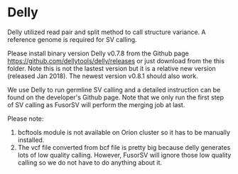# Delly

Delly utilized read pair and split method to call structure variance. A reference genome is required for SV calling.

Please install binary version Delly v0.7.8 from the Github page https://github.com/dellytools/delly/releases or just download from the this folder. Note this is not the lastest version but it is a relative new version (released Jan 2018). The newest version v0.8.1 should also work.

We use Delly to run germline SV calling and a detailed instruction can be found on the developer's Github page. Note that we only run the first step of SV calling as FusorSV will perform the merging job at last.

Please note:

  1. bcftools module is not available on Orion cluster so it has to be manually installed.
  2. The vcf file converted from bcf file is pretty big because delly generates lots of low quality calling. However, FusorSV will ignore those low quality calling so we do not have to do anything about it. 
